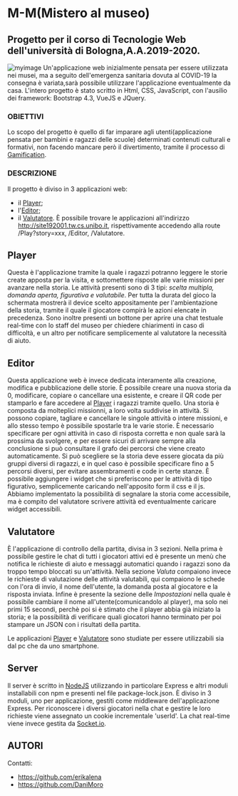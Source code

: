 # M-M(Mistero al museo)
## Progetto per il corso di Tecnologie Web dell'università di Bologna,A.A.2019-2020.
![myimage](link)
Un'applicazione web inizialmente pensata per essere utilizzata nei musei, ma a seguito dell'emergenza sanitaria dovuta al COVID-19 la consegna è variata,sarà possibile utilizzare l'applicazione eventualmente da casa. L'intero progetto è stato scritto in Html, CSS, JavaScript, con l'ausilio dei framework: Bootstrap 4.3, VueJS e JQuery.

### OBIETTIVI
Lo scopo del progetto è quello di far imparare agli utenti(applicazione pensata per bambini e ragazzi delle scuole) determinati contenuti culturali e formativi, non facendo mancare però il divertimento, tramite il processo di [Gamification](https://it.wikipedia.org/wiki/Gamification). 

### DESCRIZIONE
Il progetto è diviso in 3 applicazioni web:
- il [Player](#player); 
- l'[Editor](#editor);
- il [Valutatore](#valutatore).
È possibile trovare le applicazioni all'indirizzo http://site192001.tw.cs.unibo.it, rispettivamente accedendo alla route /Play?story=xxx, /Editor, /Valutatore.
## Player
Questa è l'applicazione tramite la quale i ragazzi potranno leggere le storie create apposta per la visita, e sottomettere risposte alle varie missioni per avanzare nella storia. Le attività presenti sono di 3 tipi: *scelta multipla, domanda aperta, figurativa e valutabile*. Per tutta la durata del gioco la schermata mostrerà il device scelto appositamente per l'ambientazione della storia, tramite il quale il giocatore compirà le azioni elencate in precedenza. Sono inoltre presenti un bottone per aprire una chat testuale real-time con lo staff del museo per chiedere chiarimenti in caso di difficoltà, e un altro per notificare semplicemente al valutatore la necessità di aiuto. 

## Editor
Questa applicazione web è invece dedicata interamente alla creazione, modifica e pubblicazione delle storie. È possibile creare una nuova storia da 0, modificare, copiare o cancellare una esistente, e creare il QR code per stamparlo e fare accedere al [Player](#player) i ragazzi tramite quello. Una storia è composta da molteplici missionni, a loro volta suddivise in attività. Si possono copiare, tagliare e cancellare le singole attività o intere missioni, e allo stesso tempo è possibile spostarle tra le varie storie. È necessario specificare per ogni attività in caso di risposta corretta e non quale sarà la prossima da svolgere, e per essere sicuri di arrivare sempre alla conclusione si può consultare il grafo dei percorsi che viene creato automaticamente.
Si può scegliere se la storia deve essere giocata da più gruppi diversi di ragazzi, e in quel caso è possibile specificare fino a 5 percorsi diversi, per evitare assembramenti e code in certe stanze.
È possibile aggiungere i widget che si preferiscono per le attività di tipo figurativo, semplicemente caricando nell'apposito form il css e il js.
Abbiamo implementato la possibilità di segnalare la storia come accessibile, ma è compito del valutatore scrivere attività ed eventualmente caricare widget accessibili.

## Valutatore
È l'applicazione di controllo della partita, divisa in 3 sezioni. Nella prima è possibile gestire le chat di tutti i giocatori attivi ed è presente un menù che notifica le richieste di aiuto e messaggi automatici quando i ragazzi sono da troppo tempo bloccati su un'attività. Nella sezione *Valuta* compaiono invece le richieste di valutazione delle attività valutabili, qui compaiono le schede con l'ora di invio, il nome dell'utente, la domanda posta al giocatore e la risposta inviata. Infine è presente la sezione delle *Impostazioni* nella quale è possibile cambiare il nome all'utente(comunicandolo al player), ma solo nei primi 15 secondi, perchè poi si è stimato che il player abbia già iniziato la storia; e la possibilità di verificare quali giocatori hanno terminato per poi stampare un JSON con i risultati della partita. 

Le applicazioni [Player](#player) e [Valutatore](#valutatore) sono studiate per essere utilizzabili sia dal pc che da uno smartphone.

## Server
Il server è scritto in [NodeJS](https://nodejs.org/it/) utilizzando in particolare Express e altri moduli installabili con npm e presenti nel file package-lock.json. È diviso in 3 moduli, uno per applicazione, gestiti come middleware dell'applicazione Express. Per riconoscere i diversi giocatori nella chat e gestire le loro richieste viene assegnato un cookie incrementale 'userId'. La chat real-time viene invece gestita da [Socket.io](https://socket.io/). 

## AUTORI
Contatti:
- https://github.com/erikalena
- https://github.com/DaniMoro